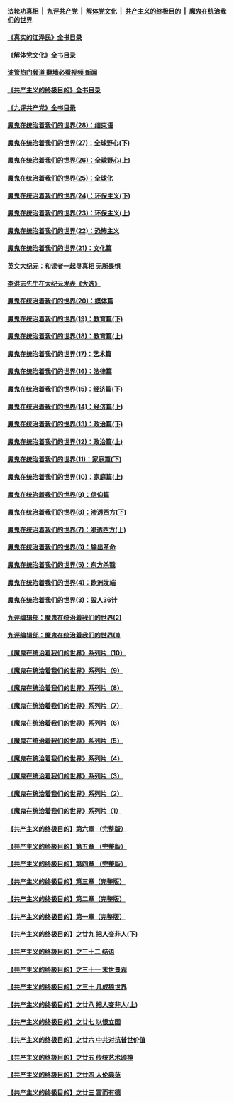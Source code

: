 ####  [法轮功真相](../../../../basic/blob/master/README.md?t=06062031) &nbsp;|&nbsp; [九评共产党](../../../../9ping.md/blob/master/README.md?t=06062031) &nbsp;|&nbsp; [解体党文化](../../../../jtdwh.md/blob/master/README.md?t=06062031)  &nbsp;|&nbsp; [共产主义的终极目的](../../../../gczydzjmd.md/blob/master/README.md?t=06062031) &nbsp;|&nbsp; [魔鬼在统治我们的世界](../../../../mgztzwmdsj.md/blob/master/README.md?t=06062031) 

#### [《真实的江泽民》全书目录](../pages/nsc422/n13721399.md?t=06062031) 

#### [《解体党文化》全书目录](../pages/nsc422/n13721157.md?t=06062031) 

#### [油管热门频道 翻墙必看视频 新闻](http://45.76.130.85:81/youtube.html?06062031)

#### [《共产主义的终极目的》全书目录](../pages/nsc422/n13721048.md?t=06062031) 

#### [《九评共产党》全书目录](../pages/nsc422/n13708085.md?t=06062031) 

#### [魔鬼在统治着我们的世界(28)：结束语](../pages/nsc422/n10936246.md?t=06062031) 

#### [魔鬼在统治着我们的世界(27)：全球野心(下)](../pages/nsc422/n10928319.md?t=06062031) 

#### [魔鬼在统治着我们的世界(26)：全球野心(上)](../pages/nsc422/n10900318.md?t=06062031) 

#### [魔鬼在统治着我们的世界(25)：全球化](../pages/nsc422/n10788205.md?t=06062031) 

#### [魔鬼在统治着我们的世界(24)：环保主义(下)](../pages/nsc422/n10695307.md?t=06062031) 

#### [魔鬼在统治着我们的世界(23)：环保主义(上)](../pages/nsc422/n10688613.md?t=06062031) 

#### [魔鬼在统治着我们的世界(22)：恐怖主义](../pages/nsc422/n10614727.md?t=06062031) 

#### [魔鬼在统治着我们的世界(21)：文化篇](../pages/nsc422/n10597706.md?t=06062031) 

#### [英文大纪元：和读者一起寻真相 无所畏惧](../pages/nsc422/n12542027.md?t=06062031) 

#### [李洪志先生在大纪元发表《大选》](../pages/nsc422/n12534746.md?t=06062031) 

#### [魔鬼在统治着我们的世界(20)：媒体篇](../pages/nsc422/n10586579.md?t=06062031) 

#### [魔鬼在统治着我们的世界(19)：教育篇(下)](../pages/nsc422/n10564808.md?t=06062031) 

#### [魔鬼在统治着我们的世界(18)：教育篇(上)](../pages/nsc422/n10526970.md?t=06062031) 

#### [魔鬼在统治着我们的世界(17)：艺术篇](../pages/nsc422/n10499093.md?t=06062031) 

#### [魔鬼在统治着我们的世界(16)：法律篇](../pages/nsc422/n10485969.md?t=06062031) 

#### [魔鬼在统治着我们的世界(15)：经济篇(下)](../pages/nsc422/n10469975.md?t=06062031) 

#### [魔鬼在统治着我们的世界(14)：经济篇(上)](../pages/nsc422/n10457370.md?t=06062031) 

#### [魔鬼在统治着我们的世界(13)：政治篇(下)](../pages/nsc422/n10448270.md?t=06062031) 

#### [魔鬼在统治着我们的世界(12)：政治篇(上)](../pages/nsc422/n10444576.md?t=06062031) 

#### [魔鬼在统治着我们的世界(11)：家庭篇(下)](../pages/nsc422/n10440961.md?t=06062031) 

#### [魔鬼在统治着我们的世界(10)：家庭篇(上)](../pages/nsc422/n10435448.md?t=06062031) 

#### [魔鬼在统治着我们的世界(9)：信仰篇](../pages/nsc422/n10432159.md?t=06062031) 

#### [魔鬼在统治着我们的世界(8)：渗透西方(下)](../pages/nsc422/n10429603.md?t=06062031) 

#### [魔鬼在统治着我们的世界(7)：渗透西方(上)](../pages/nsc422/n10426013.md?t=06062031) 

#### [魔鬼在统治着我们的世界(6)：输出革命](../pages/nsc422/n10421536.md?t=06062031) 

#### [魔鬼在统治着我们的世界(5)：东方杀戮](../pages/nsc422/n10417707.md?t=06062031) 

#### [魔鬼在统治着我们的世界(4)：欧洲发端](../pages/nsc422/n10414890.md?t=06062031) 

#### [魔鬼在统治着我们的世界(3)：毁人36计](../pages/nsc422/n10411583.md?t=06062031) 

#### [九评编辑部：魔鬼在统治着我们的世界(2)](../pages/nsc422/n10410036.md?t=06062031) 

#### [九评编辑部：魔鬼在统治着我们的世界(1)](../pages/nsc422/n10406825.md?t=06062031) 

#### [《魔鬼在统治着我们的世界》系列片（10）](../pages/nsc422/n12292670.md?t=06062031) 

#### [《魔鬼在统治着我们的世界》系列片（9）](../pages/nsc422/n12290859.md?t=06062031) 

#### [《魔鬼在统治着我们的世界》系列片（8）](../pages/nsc422/n12287445.md?t=06062031) 

#### [《魔鬼在统治着我们的世界》系列片（7）](../pages/nsc422/n12283425.md?t=06062031) 

#### [《魔鬼在统治着我们的世界》系列片（6）](../pages/nsc422/n12282314.md?t=06062031) 

#### [《魔鬼在统治着我们的世界》系列片（5）](../pages/nsc422/n12281419.md?t=06062031) 

#### [《魔鬼在统治着我们的世界》系列片（4）](../pages/nsc422/n12274024.md?t=06062031) 

#### [《魔鬼在统治着我们的世界》系列片（3）](../pages/nsc422/n12271322.md?t=06062031) 

#### [《魔鬼在统治着我们的世界》系列片（2）](../pages/nsc422/n12269049.md?t=06062031) 

#### [《魔鬼在统治着我们的世界》系列片（1）](../pages/nsc422/n12267575.md?t=06062031) 

#### [【共产主义的终极目的】第六章 （完整版）](../pages/nsc422/n11428913.md?t=06062031) 

#### [【共产主义的终极目的】第五章 （完整版）](../pages/nsc422/n11428912.md?t=06062031) 

#### [【共产主义的终极目的】第四章 （完整版）](../pages/nsc422/n11428907.md?t=06062031) 

#### [【共产主义的终极目的】第三章（完整版）](../pages/nsc422/n11428848.md?t=06062031) 

#### [【共产主义的终极目的】第二章（完整版）](../pages/nsc422/n11428831.md?t=06062031) 

#### [【共产主义的终极目的】第一章（完整版）](../pages/nsc422/n11417651.md?t=06062031) 

#### [【共产主义的终极目的】之廿九 把人变非人(下)](../pages/nsc422/n11344140.md?t=06062031) 

#### [【共产主义的终极目的】之三十二 结语](../pages/nsc422/n11360535.md?t=06062031) 

#### [【共产主义的终极目的】之三十一 末世景观](../pages/nsc422/n11351129.md?t=06062031) 

#### [【共产主义的终极目的】之三十 几成狼世界](../pages/nsc422/n11348280.md?t=06062031) 

#### [【共产主义的终极目的】之廿八 把人变非人(上)](../pages/nsc422/n11340492.md?t=06062031) 

#### [【共产主义的终极目的】之廿七 以恨立国](../pages/nsc422/n11336944.md?t=06062031) 

#### [【共产主义的终极目的】之廿六 中共对抗普世价值](../pages/nsc422/n11324785.md?t=06062031) 

#### [【共产主义的终极目的】之廿五 传统艺术颂神](../pages/nsc422/n11296396.md?t=06062031) 

#### [【共产主义的终极目的】之廿四 人伦典范](../pages/nsc422/n11296397.md?t=06062031) 

#### [【共产主义的终极目的】之廿三 富而有德](../pages/nsc422/n11283598.md?t=06062031) 

<img src='http://gfw-breaker.win/goodnews/indexes/nsc422.md' width='0px' height='0px'/>
